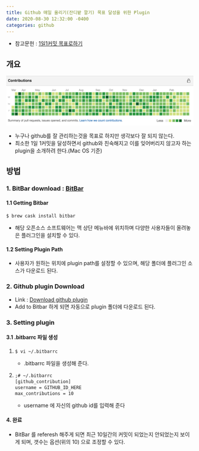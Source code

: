 ```yaml
---
title: Github 매일 올리기(잔디밭 깔기) 목표 달성을 위한 Plugin
date: 2020-08-30 12:32:00 -0400
categories: github
---
```

- 참고문헌 : [1일1커밋 목표로하기](https://fernando.kr/20)

## 개요
![image](/assets/post_images/github_green.png)
- 누구나 github를 잘 관리하는것을 목표로 하지만 생각보다 잘 되지 않는다. 
- 최소한 1일 1커밋을 달성하면서 github와 친숙해지고 이를 잊어버리지 않고자 하는 plugin을 소개하려 한다.(Mac OS 기준)

## 방법
### 1. BitBar download : [BitBar](https://getbitbar.com/)
#### 1.1 Getting Bitbar
```shell
$ brew cask install bitbar
```
- 해당 오픈소스 소프트웨어는 맥 상단 메뉴바에 위치하며 다양한 사용자들이 올려놓은 플러그인을 설치할 수 있다.
  
#### 1.2 Setting Plugin Path
- 사용자가 원하는 위치에 plugin path를 설정할 수 있으며, 해당 폴더에 플러그인 소스가 다운로드 된다.
  
### 2. Github plugin Download
- Link : [Download github plugin](https://getbitbar.com/plugins/Dev/GitHub/github-contribution.10m.rb)
- Add to Bitbar 하게 되면 자동으로 plugin 폴더에 다운로드 된다.
  
### 3. Setting plugin

#### 3.1 .bitbarrc 파일 생성
1. 
   ```shell
   $ vi ~/.bitbarrc
   ```
   - .bitbarrc 파일을 생성해 준다.
2. 
   ```text
   ;# ~/.bitbarrc 
   [github_contribution] 
   username = GITHUB_ID_HERE 
   max_contributions = 10  
   ```
   - username 에 자신의 github id를 입력해 준다

#### 4. 완료
- BitBar 를 referesh 해주게 되면 최근 10일간의 커밋이 되었는지 안되었는지 보이게 되며, 갯수는 옵션(위의 10) 으로 조정할 수 있다.
